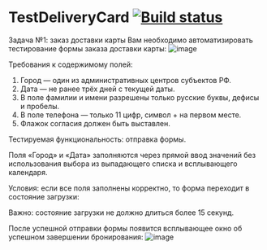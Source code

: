 # TestDeliveryCard  [![Build status](https://ci.appveyor.com/api/projects/status/6m35v0m87tvj6ncq?svg=true)](https://ci.appveyor.com/project/VitalyZhandarov/testdeliverycard)

Задача №1: заказ доставки карты
Вам необходимо автоматизировать тестирование формы заказа доставки карты:
![image](https://github.com/VitalyZhandarov/TestDeliveryCard/assets/129309209/e2dc2768-730a-4ea4-b771-52e44622c5ef)



Требования к содержимому полей:

1. Город — один из административных центров субъектов РФ.
2. Дата — не ранее трёх дней с текущей даты.
3. В поле фамилии и имени разрешены только русские буквы, дефисы и пробелы.
4. В поле телефона — только 11 цифр, символ + на первом месте.
5. Флажок согласия должен быть выставлен.

Тестируемая функциональность: отправка формы.

Поля «Город» и «Дата» заполняются через прямой ввод значений без использования выбора из выпадающего списка и всплывающего календаря.

Условия: если все поля заполнены корректно, то форма переходит в состояние загрузки:



Важно: состояние загрузки не должно длиться более 15 секунд.

После успешной отправки формы появится всплывающее окно об успешном завершении бронирования:
![image](https://github.com/VitalyZhandarov/TestDeliveryCard/assets/129309209/d3808415-8737-4bd1-bf29-40f3ddf9d901)
